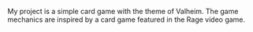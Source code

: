 My project is a simple card game with the theme of Valheim. The game mechanics are inspired by a card game featured in the Rage video game.
